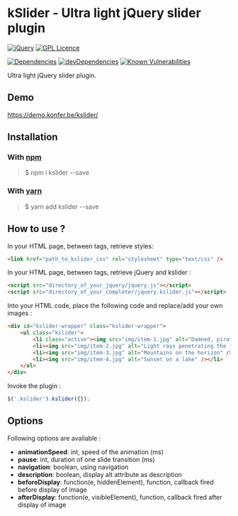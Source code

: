 # kSlider - Ultra light jQuery slider plugin

[![jQuery](https://img.shields.io/badge/jQuery-3.1-blue)](https://www.typescriptlang.org/)
[![GPL Licence](https://badges.frapsoft.com/os/gpl/gpl.svg?v=103)](https://opensource.org/licenses/gpl-license.php)

[![Dependencies](https://david-dm.org/konfer-be/kslider.svg)](https://david-dm.org/konfer-be/kslider)
[![devDependencies](https://david-dm.org/konfer-be/kslider/dev-status.svg)](https://david-dm.org/konfer-be/kslider?type=dev)
[![Known Vulnerabilities](https://snyk.io/test/github/konfer-be/kslider/badge.svg?style=plastic)](https://snyk.io/test/github/konfer-be/kslider)

Ultra light jQuery slider plugin.
        
## Demo

https://demo.konfer.be/kslider/

## Installation

### With [npm](http://npmjs.com)

> $ npm i kslider --save

### With [yarn](https://yarnpkg.com/lang/en/)

> $ yarn add kslider --save

## How to use ?

In your HTML page, between <head> tags, retrieve styles:

``` html 
<link href="path_to_kslider_css" rel="stylesheet" type="text/css" />
```

In your HTML page, between <head> tags, retrieve jQuery and kslider :

``` html 
<script src="directory_of_your_jquery/jquery.js"></script>
<script src="directory_of_your_completer/jquery.kslider.js"></script>
```

Into your HTML code, place the following code and replace/add your own images :

``` html 
<div id="kslider-wrapper" class="kslider-wrapper">
    <ul class="kslider">
        <li class="active"><img src="img/item-1.jpg" alt="Damned, pirates are in the square" /></li>
        <li><img src="img/item-2.jpg" alt="Light rays penetrating the forest" /></li>
        <li><img src="img/item-3.jpg" alt="Mountains on the horizon" /></li>
        <li><img src="img/item-4.jpg" alt="Sunset on a lake" /></li>
    </ul>
</div>
```
 
Invoke the plugin :

``` javascript
$('.kslider').kslider({});
```

## Options

Following options are available :

* **animationSpeed**: int, speed of the animation (ms)
* **pause**: int, duration of one slide transition (ms)
* **navigation**: boolean, using navigation
* **description**: boolean, display alt attribute as description
* **beforeDisplay**: function(e, hiddenElement), function, callback fired before display of image
* **afterDisplay**: function(e, visibleElement), function, callback fired after display of image
                
